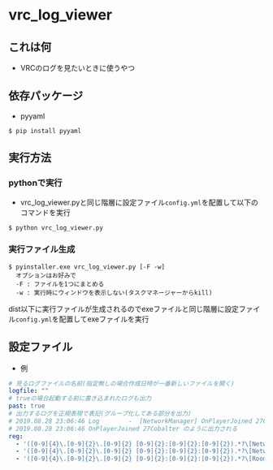 # vrc_log_viewer
## これは何
- VRCのログを見たいときに使うやつ

## 依存パッケージ
- pyyaml
```
$ pip install pyyaml
```

## 実行方法
### pythonで実行
- vrc_log_viewer.pyと同じ階層に設定ファイル`config.yml`を配置して以下のコマンドを実行
```
$ python vrc_log_viewer.py
```
### 実行ファイル生成
```
$ pyinstaller.exe vrc_log_viewer.py [-F -w]
  オプションはお好みで
  -F : ファイルを1つにまとめる
  -w : 実行時にウィンドウを表示しない(タスクマネージャーからkill)
```
dist以下に実行ファイルが生成されるのでexeファイルと同じ階層に設定ファイル`config.yml`を配置してexeファイルを実行

## 設定ファイル
- 例


```yaml:config.yml
# 見るログファイルの名前(指定無しの場合作成日時が一番新しいファイルを開く)
logfile: ""
# trueの場合起動する前に書き込まれたログも出力
past: true
# 出力するログを正規表現で表記(グループ化してある部分を出力)
# 2019.08.28 23:06:46 Log        -  [NetworkManager] OnPlayerJoined 27Cobalter が
# 2019.08.28 23:06:46 OnPlayerJoined 27Cobalter のように出力される
reg:
  - '([0-9]{4}\.[0-9]{2}\.[0-9]{2} [0-9]{2}:[0-9]{2}:[0-9]{2}).*?\[NetworkManager\] (OnPlayerJoined .*)'
  - '([0-9]{4}\.[0-9]{2}\.[0-9]{2} [0-9]{2}:[0-9]{2}:[0-9]{2}).*?\[NetworkManager\] (OnPlayerLeft .*)'
  - '([0-9]{4}\.[0-9]{2}\.[0-9]{2} [0-9]{2}:[0-9]{2}:[0-9]{2}).*?\[RoomManager\] (Joining wrld.*)'
```
